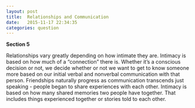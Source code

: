 ```yaml
---
layout: post
title:  Relationships and Communication
date:   2015-11-17 22:34:35
categories: question
---
```

**Section 5**

Relationships vary greatly depending on how intimate they are. Intimacy is based on how much of a “connection” there is. Whether it’s a conscious decision or not, we decide whether or not we want to get to know someone more based on our initial verbal and nonverbal communication with that person. Friendships naturally progress as communication transcends just speaking - people began to share experiences with each other.  Intimacy is based on how many shared memories two people have together. That includes things experienced together or stories told to each other.
